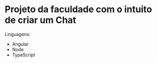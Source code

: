 # Projeto da faculdade com o intuito de criar um Chat

Linguagens:

 * Angular
 * Node
 * TypeScript
